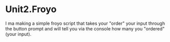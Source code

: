 # Unit2.Froyo
I ma making a simple froyo script that takes your "order" your input through the button prompt and will tell you via the console how many you "ordered" (your input). 
